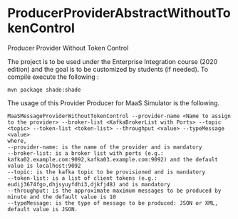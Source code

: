 # ProducerProviderAbstractWithoutTokenControl
Producer Provider Without Token Control

The project is to be used under the Enterprise Integration course (2020 edition) and the goal is to be customized by students (if needed). To compile execute the following :
````
mvn package shade:shade
````
The usage of this Provider Producer for MaaS Simulator is the following.
`````
MaaSMessageProviderWithoutTokenControl --provider-name <Name to assign to the provider> --broker-list <KafkaBrokerList with Ports> --topic <topic> --token-list <token-list> --throughput <value> --typeMessage <value>
where, 
--provider-name: is the name of the provider and is mandatory
--broker-list: is a broker list with ports (e.g.: kafka02.example.com:9092,kafka03.example.com:9092) and the default value is localhost:9092
--topic: is the kafka topic to be provisioned and is mandatory
--token-list: is a list of client tokens (e.g.: eudij3674fgo,dhjsyuyfdhi3,djkfjd8) and is mandatory
--throughput: is the approximate maximum messages to be produced by minute and the default value is 10
--typeMessage: is the type of message to be produced: JSON or XML, default value is JSON.
